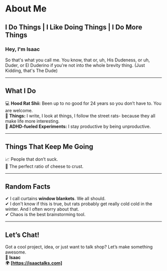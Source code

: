 # **About Me**

## **I Do Things | I Like Doing Things | I Do More Things**

### **Hey, I'm Isaac**
So that's what you call me. You know, that or, uh, His Dudeness, or uh, Duder, or El Duderino if you're not into the whole brevity thing. (Just Kidding, that's The Dude)

---

## **What I Do**
💻 **Hood Rat Shii:** Been up to no good for 24 years so you don’t have to. You are welcome.      
📖 **Things:** I write, I look at things, I follow the street rats- because they all make life more interesting.  
🧠 **ADHD-fueled Experiments:** I stay productive by being unproductive.  

---

## **Things That Keep Me Going**  
📈 People that don’t suck.  
🍕 The perfect ratio of cheese to crust.  

---

## **Random Facts**
✔ I call curtains **window blankets**. We all should.  
✔ I don't know if this is true, but rats probably get really cold cold in the winter. And I often worry about that.  
✔ Chaos is the best brainstorming tool.  

---

## **Let’s Chat!**
Got a cool project, idea, or just want to talk shop? Let’s make something awesome.  
📩 **Isaac**  
🌍 **[https://isaactalks.com]**

